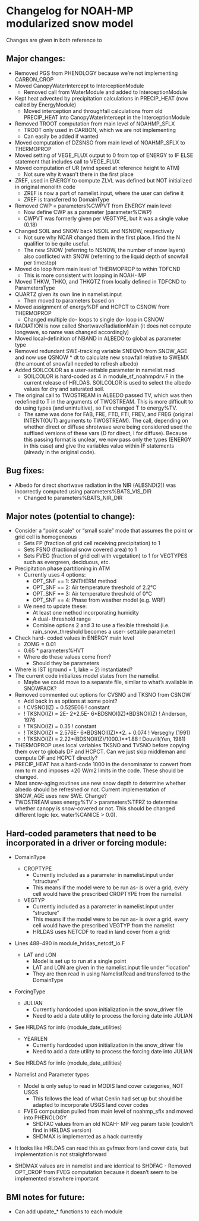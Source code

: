# Changelog for NOAH-MP modularized snow model

Changes are given in both reference to 

## Major changes:
- Removed PGS from PHENOLOGY because we’re not implementing CARBON_CROP
- Moved CanopyWaterIntercept to InterceptionModule
    - Removed call from WaterModule and added to InterceptionModule
- Kept heat advected by precipitation calculations in PRECIP_HEAT (now called by EnergyModule)
    - Moved interception and throughfall calculations from old PRECIP_HEAT into CanopyWaterIntercept in the InterceptionModule
- Removed TROOT computation from main level of NOAHMP_SFLX
    - TROOT only used in CARBON, which we are not implementing
    - Can easily be added if wanted
- Moved computation of DZSNSO from main level of NOAHMP_SFLX to THERMOPROP
- Moved setting of VEGE_FLUX output to 0 from top of ENERGY to IF ELSE statement that includes call to VEGE_FLUX
- Moved computation of UR (wind speed at reference height to ATM)
    - Not sure why it wasn’t there in the first place
- ZREF, used in ENERGY to compute ZLVL was defined but NOT initialized in original monolith code
    - ZREF is now a part of namelist.input, where the user can define it
    - ZREF is transferred to DomainType
- Removed CWP = parameters%CWPVT from ENERGY main level
    - Now define CWP as a parameter (parameter%CWP)
    - CWPVT was formerly given per VEGTYPE, but it was a single value (0.18)
- Changed SOIL and SNOW back NSOIL and NSNOW, respectively
    - Not sure why NCAR changed them in the first place. I find the N qualifier to be quite useful.
    - The new SNOW (referring to NSNOW, the number of snow layers) also conflicted with SNOW (referring to the liquid depth of snowfall per timestep)
- Moved do loop from main level of THERMOPROP to within TDFCND
    - This is more consistent with looping in NOAH- MP
- Moved THKW, THKO, and THKQTZ from locally defined in TDFCND to ParametersType
- QUARTZ given its own line in namelist.input
    - Then moved to parameters based on 
- Moved assignment of energy%DF and HCPCT to CSNOW from THERMOPROP
    - Changed multiple do- loops to single do- loop in CSNOW
- RADIATION is now called ShortwaveRadiationMain (it does not compute longwave, so name was changed accordingly)
- Moved local-definition of NBAND in ALBEDO to global as parameter type
- Removed redundant SWE-tracking variable SNEQVO from SNOW_AGE and now use QSNOW * dt to calculate new snowfall relative to SWEMX (the amount of snowfall needed to refresh albedo)
- Added SOILCOLOR as a user-settable parameter in namelist.read
    - SOILCOLOR is hard-coded as 4 in module_sf_noahmpdrv.F in the current release of HRLDAS. SOILCOLOR is used to select the albedo values for dry and saturated soil.
- The original call to TWOSTREAM in ALBEDO passed TV, which was then redefined to T in the arguments of TWOSTREAM. This is more difficult to do using types (and unintuitive), so I've changed T to energy%TV.
    - The same was done for FAB, FRE, FTD, FTI, FREV, and FREG (original INTENT(OUT) arguments to TWOSTREAM). The call, depending on whether direct or diffuse shrotwave were being considered used the suffixed versions of these vars (D for direct, I for diffuse). Because this passing format is unclear, we now pass only the types (ENERGY in this case) and give the variables value within IF statements (already in the original code).

## Bug fixes:
- Albedo for direct shortwave radiation in the NIR (ALBSND(2)) was incorrectly computed using parameters%BATS_VIS_DIR
    - Changed to parameters%BATS_NIR_DIR

## Major notes (potential to change):
- Consider a “point scale” or “small scale” mode that assumes the point or grid cell is homogeneous
    - Sets FP (fraction of grid cell receiving precipitation) to 1
    - Sets FSNO (fractional snow covered area) to 1
    - Sets FVEG (fraction of grid cell with vegetation) to 1 for VEGTYPES such as evergreen, deciduous, etc.
- Precipitation phase partitioning in ATM
    - Currently uses 4 options:
        - OPT_SNF == 1: SNTHERM method
        - OPT_SNF == 2: Air temperature threshold of 2.2°C
        - OPT_SNF == 3: Air temperature threshold of 0°C
        - OPT_SNF == 4: Phase from weather model (e.g. WRF)
    - We need to update these:
        - At least one method incorporating humidity
        - A dual- threshold range
        - Combine options 2 and 3 to use a flexible threshold (i.e. rain_snow_threshold becomes a user- settable parameter)
- Check hard- coded values in ENERGY main level
    - ZOMG = 0.01
    - 0.65 * parameters%HVT
    - Where do these values come from?
        - Should they be parameters
- Where is IST (ground = 1, lake = 2) instantiated?
- The current code initializes model states from the namelist
    - Maybe we could move to a separate file, similar to what’s available in SNOWPACK?
- Removed commented out options for CVSNO and TKSNO from CSNOW
    - Add back in as options at some point?
    -   !      CVSNO(IZ) = 0.525E06                          ! constant
    -   !    TKSNO(IZ) = 2E- 2+2.5E- 6*BDSNOI(IZ)*BDSNOI(IZ)   ! Anderson, 1976
    -   !    TKSNO(IZ) = 0.35                                ! constant
    -   !    TKSNO(IZ) = 2.576E- 6*BDSNOI(IZ)**2. + 0.074    ! Verseghy (1991)
    -   !    TKSNO(IZ) = 2.22*(BDSNOI(IZ)/1000.)**1.88      ! Douvill(Yen, 1981)
- THERMOPROP uses local variables TKSNO and TVSNO before copying them over to globals DF and HCPCT. Can we just skip middleman and compute DF and HCPCT directly?
- PRECIP_HEAT has a hard-code 1000 in the denominator to convert from mm to m and imposes ±20 W/m2 limits in the code. These should be changed.
- Most snow-aging routines use new snow depth to determine whether albedo should be refreshed or not. Current implementation of SNOW_AGE uses new SWE. Change?
- TWOSTREAM uses energy%TV > parameters%TFRZ to determine whether canopy is snow-covered or not. This should be changed different logic (ex. water%CANICE > 0.0).

## Hard-coded parameters that need to be incorporated in a driver or forcing module:

- DomainType
    - CROPTYPE
        - Currently included as a parameter in namelist.input under “structure”
        - This means if the model were to be run as- is over a grid, every cell would have the prescribed CROPTYPE from the namelist
    - VEGTYP
        - Currently included as a parameter in namelist.input under “structure”
        - This means if the model were to be run as- is over a grid, every cell would have the prescribed VEGTYP from the namelist
        - HRLDAS uses NETCDF to read in land cover from a grid:
- Lines 488–490 in module_hrldas_netcdf_io.F
    - LAT and LON
        - Model is set up to run at a single point
        - LAT and LON are given in the namelist.input file under “location”
        - They are then read in using NamelistRead and transferred to the DomainType

- ForcingType
    - JULIAN
        - Currently hardcoded upon initialization in the snow_driver file
        - Need to add a date utility to process the forcing date into JULIAN
- See HRLDAS for info (module_date_utilities)
    - YEARLEN
        - Currently hardcoded upon initialization in the snow_driver file
        - Need to add a date utility to process the forcing date into JULIAN
- See HRLDAS for info (module_date_utilities)

- Namelist and Parameter types
    - Model is only setup to read in MODIS land cover categories, NOT USGS
        - This follows the lead of what Cenlin had set up but should be adapted to incorporate USGS land cover codes
    - FVEG computation pulled from main level of noahmp_sflx and moved into PHENOLOGY
        - SHDFAC values from an old NOAH- MP veg param table (couldn’t find in HRLDAS version)
        - SHDMAX is implemented as a hack currently
- It looks like HRLDAS can read this as gvfmax from land cover data, but implementation is not straightforward
- SHDMAX values are in namelist and are identical to SHDFAC
        - Removed OPT_CROP from FVEG computation because it doesn’t seem to be implemented elsewhere important


## BMI notes for future:

- Can add update_* functions to each module 

